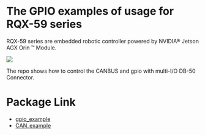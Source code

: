 # The GPIO examples of usage for RQX-59 series

RQX-59 series are embedded robotic controller powered by NVIDIA® Jetson AGX Orin ™ Module.

<img src="https://user-images.githubusercontent.com/56862464/281652704-40ff2e3c-6e1e-473c-aa6c-a81547dec9e2.png">

The repo shows how to control the CANBUS and gpio with multi-I/O DB-50 Connector.

# Package Link
- [gpio_example](https://github.com/Jason-Lee0/controller_example/tree/main/gpio_example_python)
- [CAN_example](https://github.com/Jason-Lee0/controller_example/tree/main/canbus_example_python)
